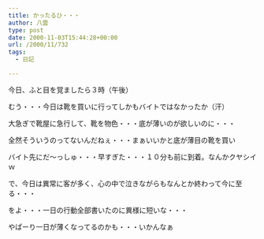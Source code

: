 ```yaml
---
title: かったるひ・・・
author: 八雲
type: post
date: 2000-11-03T15:44:28+00:00
url: /2000/11/732
tags:
  - 日記

---
```

今日、ふと目を覚ましたら３時（午後）
  
むう・・・今日は靴を買いに行ってしかもバイトではなかったか（汗）
  
大急ぎで靴屋に急行して、靴を物色・・・底が薄いのが欲しいのに・・・
  
全然そういうのってないんだねぇ・・・まぁいいかと底が薄目の靴を買い
  
バイト先にだ～っしゅ・・・早すぎた・・・１０分も前に到着。なんかクヤシイｗ
  
で、今日は異常に客が多く、心の中で泣きながらもなんとか終わって今に至る・・・
  
をよ・・・一日の行動全部書いたのに異様に短いな・・・
  
やぱーり一日が薄くなってるのかも・・・いかんなぁ
